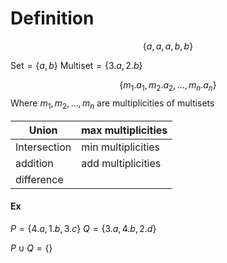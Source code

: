 # Definition

$$\{a,a,a,b,b\}$$

$\text{Set}=\{a,b\}$ 
$\text{Multiset}=\{3.a,2.b\}$

$$\{m_1.a_1, m_2.a_2,\ldots,m_n.a_n\}$$
Where $m_1, m_2,\ldots, m_n$ are multiplicities of multisets

| Union | max multiplicities |
| - | - |
| Intersection | min multiplicities | 
|addition| add multiplicities |
| difference | 

#### Ex
$P=\{4.a,1.b,3.c\}$
$Q=\{3.a,4.b,2.d\}$

$P\cup Q=\{\}$
